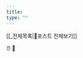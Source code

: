 ```yaml
---
title:  　
type: ""
---
```


[[_전체목록|📂포스트 전체보기]]

⏰ 🚨

[//]: # (## 강의 완강)

[//]: # (- [x] [킹영한 자바 기본]&#40;#&#41; ✅ 2024년 02월 20일)

[//]: # (- [x] [킹영한 스프링 완전 정복 로드맵]&#40;#&#41; ✅ 2024년 03월 20일)

[//]: # (- [x] [킹영한 JPA 실무 완전 정복 로드맵]&#40;#&#41; ✅ 2024년 05월 10일)

[//]: # (- [x] [쉬운코드 - 데이터베이스]&#40;&#41; ✅ 2024년 8월 28일)

[//]: # (- [x] [데브아트 - AWS Cloud 강의 기초]&#40;&#41; ✅ 2024년 09월 27일)

[//]: # (- [x] [개발자유미 - 스프링 시큐리티]&#40;&#41; ✅ 2024년 9월 02일)


